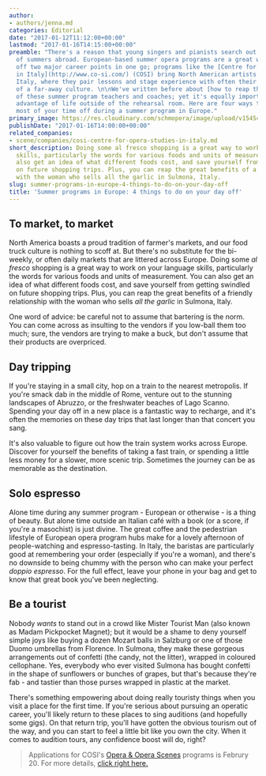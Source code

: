 ```yaml
---
author:
- authors/jenna.md
categories: Editorial
date: "2017-01-12T11:12:00+00:00"
lastmod: "2017-01-16T14:15:00+00:00"
preamble: "There's a reason that young singers and pianists search out their own kind
  of summers abroad. European-based summer opera programs are a great way to check
  off two major career points in one go; programs like the [Centre for Opera Studies
  in Italy](http://www.co-si.com/) (COSI) bring North American artists to Sulmona,
  Italy, where they pair lessons and stage experience with often their first taste
  of a far-away culture. \n\nWe've written before about [how to reap the rewards](/how-to-make-the-most-of-your-summer-program/)
  of these summer program teachers and coaches; yet it's equally important to take
  advantage of life outside of the rehearsal room. Here are four ways to make the
  most of your time off during a summer program in Europe."
primary_image: https://res.cloudinary.com/schmopera/image/upload/v1545409169/media/webhook-uploads/1484305097423/2017-01-13---Italy.jpg.jpg
publishDate: "2017-01-16T14:00:00+00:00"
related_companies:
- scene/companies/cosi-centre-for-opera-studies-in-italy.md
short_description: Doing some al fresco shopping is a great way to work on your language
  skills, particularly the words for various foods and units of measurement. You can
  also get an idea of what different foods cost, and save yourself from getting swindled
  on future shopping trips. Plus, you can reap the great benefits of a friendly relationship
  with the woman who sells all the garlic in Sulmona, Italy.
slug: summer-programs-in-europe-4-things-to-do-on-your-day-off
title: 'Summer programs in Europe: 4 things to do on your day off'
---
```


## To market, to market

North America boasts a proud tradition of farmer's markets, and our food truck culture is nothing to scoff at. But there's no substitute for the bi-weekly, or often daily markets that are littered across Europe. Doing some *al fresco* shopping is a great way to work on your language skills, particularly the words for various foods and units of measurement. You can also get an idea of what different foods cost, and save yourself from getting swindled on future shopping trips. Plus, you can reap the great benefits of a friendly relationship with the woman who sells *all the garlic* in Sulmona, Italy.

One word of advice: be careful not to assume that bartering is the norm. You can come across as insulting to the vendors if you low-ball them too much; sure, the vendors are trying to make a buck, but don't assume that their products are overpriced.

## Day tripping

If you're staying in a small city, hop on a train to the nearest metropolis. If you're smack dab in the middle of Rome, venture out to the stunning landscapes of Abruzzo, or the freshwater beaches of Lago Scanno. Spending your day off in a new place is a fantastic way to recharge, and it's often the memories on these day trips that last longer than that concert you sang. 

It's also valuable to figure out how the train system works across Europe. Discover for yourself the benefits of taking a fast train, or spending a little less money for a slower, more scenic trip. Sometimes the journey can be as memorable as the destination.

## Solo espresso 

Alone time during any summer program - European or otherwise - is a thing of beauty. But alone time outside an Italian café with a book (or a score, if you're a masochist) is just divine. The great coffee and the pedestrian lifestyle of European opera program hubs make for a lovely afternoon of people-watching and espresso-tasting. In Italy, the baristas are particularly good at remembering your order (especially if you're a woman), and there's no downside to being chummy with the person who can make your perfect *doppio espresso*. For the full effect, leave your phone in your bag and get to know that great book you've been neglecting.

## Be a tourist

Nobody *wants* to stand out in a crowd like Mister Tourist Man (also known as Madam Pickpocket Magnet); but it would be a shame to deny yourself simple joys like buying a dozen Mozart balls in Salzburg or one of those Duomo umbrellas from Florence. In Sulmona, they make these gorgeous arrangements out of confetti (the candy, not the litter), wrapped in coloured cellophane. Yes, everybody who ever visited Sulmona has bought confetti in the shape of sunflowers or bunches of grapes, but that's because they're fab - and tastier than those purses wrapped in plastic at the market.

There's something empowering about doing really touristy things when you visit a place for the first time. If you're serious about pursuing an operatic career, you'll likely return to these places to sing auditions (and hopefully some gigs). On that return trip, you'll have gotten the obvious tourism out of the way, and you can start to feel a little bit like you own the city. When it comes to audition tours, any confidence boost will do, right?

>Applications for COSI's [Opera & Opera Scenes](https://www.yaptracker.com/applications/cosi-2017) programs is Februry 20. For more details, [click right here.](https://www.yaptracker.com/applications/cosi-2017)
